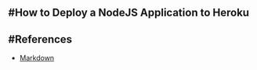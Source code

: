 #How to Deploy a NodeJS Application to Heroku
-----


#References
-----

 - [Markdown](https://daringfireball.net/projects/markdown/syntax)